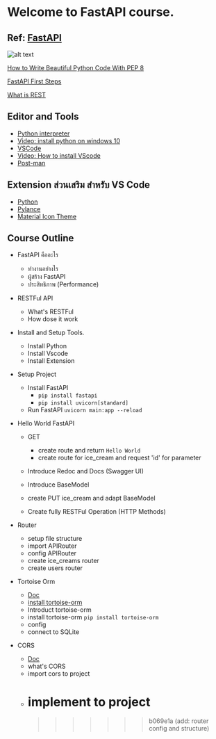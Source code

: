 # Welcome to FastAPI course.

## Ref: [FastAPI](https://fastapi.tiangolo.com/)

![alt text](https://fastapi.tiangolo.com/img/logo-margin/logo-teal.png "Logo")

[How to Write Beautiful Python Code With PEP 8](https://realpython.com/python-pep8/#why-we-need-pep-8)

[FastAPI First Steps](https://fastapi.tiangolo.com/tutorial/first-steps/)

[What is REST](https://restfulapi.net/)

## Editor and Tools

- [Python interpreter](https://www.python.org/downloads/)
- [Video: install python on windows 10](https://www.youtube.com/watch?v=UvcQlPZ8ecA)
- [VSCode](https://code.visualstudio.com/)
- [Video: How to install VScode](https://www.youtube.com/watch?v=ApMDPi06DGM&list=PLoTScYm9O0GEo8pnhJb-m-MGVGDvGb4bB&index=2)
- [Post-man](https://www.postman.com/downloads/)

## Extension ส่วนเสริม สำหรับ VS Code

- [Python](https://marketplace.visualstudio.com/items?itemName=ms-python.python)
- [Pylance](https://marketplace.visualstudio.com/items?itemName=ms-python.vscode-pylance)
- [Material Icon Theme](https://marketplace.visualstudio.com/items?itemName=PKief.material-icon-theme)

## Course Outline

- FastAPI คืออะไร

  - ทำงานอย่างไร
  - ผู้สร้าง FastAPI
  - ประสิทธิภาพ (Performance)

- RESTFul API

  - What's RESTFul
  - How dose it work

- Install and Setup Tools.

  - Install Python
  - Install Vscode
  - Install Extension

- Setup Project

  - Install FastAPI
    - `pip install fastapi`
    - `pip install uvicorn[standard]`
  - Run FastAPI
    `uvicorn main:app --reload`

- Hello World FastAPI

  - GET

    - create route and return `Hello World`
    - create route for ice_cream and request 'id' for parameter

  - Introduce Redoc and Docs (Swagger UI)
  - Introduce BaseModel
  - create PUT ice_cream and adapt BaseModel
  - Create fully RESTFul Operation (HTTP Methods)

- Router

  - setup file structure
  - import APIRouter
  - config APIRouter
  - create ice_creams router
  - create users router

- Tortoise Orm

  - [Doc](https://tortoise-orm.readthedocs.io/en/latest/#introduction)
  - [install tortoise-orm](https://tortoise-orm.readthedocs.io/en/latest/getting_started.html#installation)
  - Introduct tortoise-orm
  - install tortoise-orm
    `pip install tortoise-orm`
  - config
  - connect to SQLite

- CORS
  - [Doc](https://fastapi.tiangolo.com/tutorial/cors/)
  - what's CORS
  - import cors to project
  - # implement to project
    > > > > > > > b069e1a (add: router config and structure)
